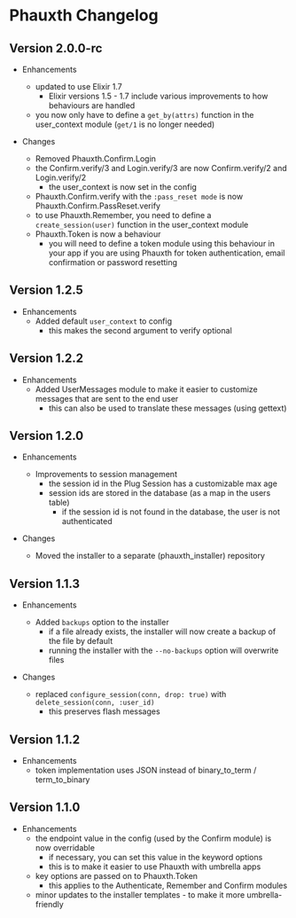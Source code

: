 # Phauxth Changelog

## Version 2.0.0-rc

* Enhancements
  * updated to use Elixir 1.7
    * Elixir versions 1.5 - 1.7 include various improvements to how behaviours are handled
  * you now only have to define a `get_by(attrs)` function in the user_context module (`get/1` is no longer needed)

* Changes
  * Removed Phauxth.Confirm.Login
  * the Confirm.verify/3 and Login.verify/3 are now Confirm.verify/2 and Login.verify/2
    * the user_context is now set in the config
  * Phauxth.Confirm.verify with the `:pass_reset mode` is now Phauxth.Confirm.PassReset.verify
  * to use Phauxth.Remember, you need to define a `create_session(user)` function in the user_context module
  * Phauxth.Token is now a behaviour
    * you will need to define a token module using this behaviour in your app if you are
    using Phauxth for token authentication, email confirmation or password resetting

## Version 1.2.5

* Enhancements
  * Added default `user_context` to config
    * this makes the second argument to verify optional

## Version 1.2.2

* Enhancements
  * Added UserMessages module to make it easier to customize messages that are sent to the end user
    * this can also be used to translate these messages (using gettext)

## Version 1.2.0

* Enhancements
  * Improvements to session management
    * the session id in the Plug Session has a customizable max age
    * session ids are stored in the database (as a map in the users table)
      * if the session id is not found in the database, the user is not authenticated

* Changes
  * Moved the installer to a separate (phauxth_installer) repository

## Version 1.1.3

* Enhancements
  * Added `backups` option to the installer
    * if a file already exists, the installer will now create a backup of the file by default
    * running the installer with the `--no-backups` option will overwrite files

* Changes
  * replaced `configure_session(conn, drop: true)` with `delete_session(conn, :user_id)`
    * this preserves flash messages

## Version 1.1.2

* Enhancements
  * token implementation uses JSON instead of binary_to_term / term_to_binary

## Version 1.1.0

* Enhancements
  * the endpoint value in the config (used by the Confirm module) is now overridable
    * if necessary, you can set this value in the keyword options
    * this is to make it easier to use Phauxth with umbrella apps
  * key options are passed on to Phauxth.Token
    * this applies to the Authenticate, Remember and Confirm modules
  * minor updates to the installer templates - to make it more umbrella-friendly
